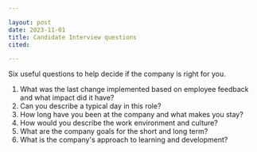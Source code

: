 ```yaml
---

layout: post
date: 2023-11-01
title: Candidate Interview questions
cited: 

---
```


Six useful questions to help decide if the company is right for you.

1. What was the last change implemented based on employee feedback and what impact did it have?
2. Can you describe a typical day in this role?
3. How long have you been at the company and what makes you stay?
4. How would you describe the work environment and culture?
5. What are the company goals for the short and long term?
6. What is the company's approach to learning and development?
